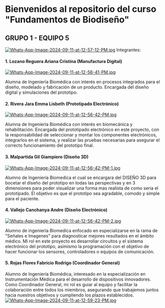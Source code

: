 # Bienvenidos al repositorio del curso "Fundamentos de Biodiseño"
## GRUPO 1 - EQUIPO 5
[![Whats-App-Image-2024-09-11-at-12-57-12-PM.jpg](https://i.postimg.cc/Y023vwH4/Whats-App-Image-2024-09-11-at-12-57-12-PM.jpg)](https://postimg.cc/nj57WgMZ)
Integrantes: 
#### 1. Lozano Reguera Ariana Cristina (Manufactura Digital)
[![Whats-App-Image-2024-09-11-at-12-56-41-PM.jpg](https://i.postimg.cc/sfnPTqzc/Whats-App-Image-2024-09-11-at-12-56-41-PM.jpg)](https://postimg.cc/pyFnT0ph)

Alumna de Ingeniería Biomédica con interés en procesos integrados para el diseño, modelado y fabricación de un producto. Encargada del diseño digital y simulaciones del prototipo.
#### 2. Rivera Jara Emma Lisbeth (Prototipado Electrónico)
[![Whats-App-Image-2024-09-11-at-12-56-42-PM.jpg](https://i.postimg.cc/4yFzn7PM/Whats-App-Image-2024-09-11-at-12-56-42-PM.jpg)](https://postimg.cc/zHKLcf9S)

Alumna de Ingeniería Biomédica con interés en biomecánica y rehabilitación. Encargada del prototipado electrónico en este proyecto, con la responsabilidad de seleccionar y montar los componentes electrónicos, integrarlos en el sistema, y realizar las pruebas necesarias para asegurar el correcto funcionamiento del prototipo final.
#### 3. Malpartida Gil Giampiero (Diseño 3D)
[![Whats-App-Image-2024-09-11-at-12-56-42-PM-1.jpg](https://i.postimg.cc/2y5QzFQh/Whats-App-Image-2024-09-11-at-12-56-42-PM-1.jpg)](https://postimg.cc/Fd2dpSnH)

Alumno de Ingenieria Biomedica el cual se encargara del DISEÑO 3D para bocetar el diseño del prototipo en todas las perspectivas y en 3 dimensiones para poder visualizar una forma mas realista de como seria el prototipado. El objetivo es que el prototipo sea agradable, comodo y simple para el paciente.
#### 4. Vallejo Canchanya Andre (Diseño Electrónico)
[![Whats-App-Image-2024-09-11-at-12-56-42-PM-2.jpg](https://i.postimg.cc/xCnGZSqs/Whats-App-Image-2024-09-11-at-12-56-42-PM-2.jpg)](https://postimg.cc/Z9sy9283)

Alumno de ingeniería Biomedica enfocado en especializarse en la rama de "Señales e Imagenes" para diagnosticar mejores resultados en el ámbito médico. Mi rol en este proyecto es desarrollar circuitos y el sistema electrónico del prototipo, asimismo la programación con el objetivo de hacer funcionar los sensores, controladores o equipos de comunicación.
#### 5. Rojas Flores Fabricio Rodrigo (Coordinador General)
Alumno de Ingeniería Biomédica, interesado en la especialización en Instrumentación Médica para el desarrollo de dispositivos innovadores. Como Coordinador General, mi rol es guiar al equipo y facilitar la colaboración entre todos los miembros, asegurando que trabajemos juntos hacia nuestros objetivos y cumpliendo los plazos establecidos. 
[![Whats-App-Image-2024-09-11-at-12-59-23-PM.jpg](https://i.postimg.cc/DZ6QkYX7/Whats-App-Image-2024-09-11-at-12-59-23-PM.jpg)](https://postimg.cc/34y0211q)

